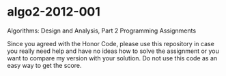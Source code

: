 algo2-2012-001
==============

Algorithms: Design and Analysis, Part 2 Programming Assignments

Since you agreed with the Honor Code, please
use this repository in case you really need help
and have no ideas how to solve the assignment
or you want to compare my version with your solution.
Do not use this code as an easy way to get the score.

